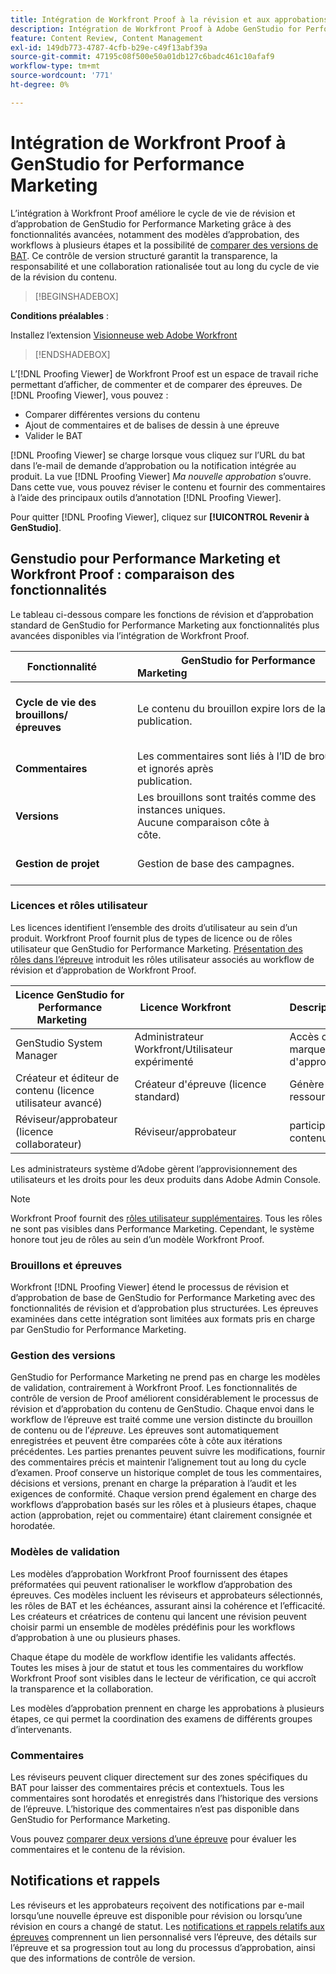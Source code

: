 ```yaml
---
title: Intégration de Workfront Proof à la révision et aux approbations
description: Intégration de Workfront Proof à Adobe GenStudio for Performance Marketing.
feature: Content Review, Content Management
exl-id: 149db773-4787-4cfb-b29e-c49f13abf39a
source-git-commit: 47195c08f500e50a01db127c6badc461c10afaf9
workflow-type: tm+mt
source-wordcount: '771'
ht-degree: 0%

---
```


# Intégration de Workfront Proof à GenStudio for Performance Marketing

L’intégration à Workfront Proof améliore le cycle de vie de révision et d’approbation de GenStudio for Performance Marketing grâce à des fonctionnalités avancées, notamment des modèles d’approbation, des workflows à plusieurs étapes et la possibilité de [comparer des versions de BAT](https://experienceleague.adobe.com/fr/docs/workfront/using/workfront-proof/work-with-proofs-in-wf-proof/review-proofs-web-proofing-viewer/compare-proofs). Ce contrôle de version structuré garantit la transparence, la responsabilité et une collaboration rationalisée tout au long du cycle de vie de la révision du contenu.

>[!BEGINSHADEBOX]

**Conditions préalables** :

Installez l’extension [Visionneuse web Adobe Workfront](https://experienceleague.adobe.com/fr/docs/workfront/using/review-and-approve-work/proofing/review-proofs-in-workfront/review-a-proof/review-proof-in-web-viewer-extension)

>[!ENDSHADEBOX]

L’[!DNL Proofing Viewer] de Workfront Proof est un espace de travail riche permettant d’afficher, de commenter et de comparer des épreuves. De [!DNL Proofing Viewer], vous pouvez :

* Comparer différentes versions du contenu
* Ajout de commentaires et de balises de dessin à une épreuve
* Valider le BAT

[!DNL Proofing Viewer] se charge lorsque vous cliquez sur l’URL du bat dans l’e-mail de demande d’approbation ou la notification intégrée au produit. La vue [!DNL Proofing Viewer] _Ma nouvelle approbation_ s’ouvre. Dans cette vue, vous pouvez réviser le contenu et fournir des commentaires à l’aide des principaux outils d’annotation [!DNL Proofing Viewer].

Pour quitter [!DNL Proofing Viewer], cliquez sur **[!UICONTROL Revenir à GenStudio]**.

## Genstudio pour Performance Marketing et Workfront Proof : comparaison des fonctionnalités

Le tableau ci-dessous compare les fonctions de révision et d’approbation standard de GenStudio for Performance Marketing aux fonctionnalités plus avancées disponibles via l’intégration de Workfront Proof.

| Fonctionnalité        | GenStudio for Performance Marketing                                                                 | Workfront Proof                                                                 |
|-------------------------------|------------------------------------------------------------------------------------------------------|----------------------------------------------------------------------------------|
| **Cycle de vie des brouillons/épreuves**        | Le contenu du brouillon expire lors de la publication. | Chaînes d’approbation à plusieurs étapes basées sur les rôles avec journaux persistants et horodatés.<br> Toutes les versions sont conservées indéfiniment. |
| **Commentaires**                | Les commentaires sont liés à l’ID de brouillon et ignorés après publication.                                           | Les commentaires et annotations persistants sont conservés à des fins d’audit et de conformité.     |
| **Versions**           | Les brouillons sont traités comme des instances uniques.<br>Aucune comparaison côte à côte.                                      | Contrôle de version complet avec des outils de comparaison côte à côte et de recouvrement.        |
| **Gestion de projet** | Gestion de base des campagnes. | Gestion complète du cycle de vie des campagnes, avec personnalisation, modèles, rapports et audits détaillés. |

### Licences et rôles utilisateur

Les licences identifient l’ensemble des droits d’utilisateur au sein d’un produit. Workfront Proof fournit plus de types de licence ou de rôles utilisateur que GenStudio for Performance Marketing. [Présentation des rôles dans l’épreuve](https://experienceleague.adobe.com/fr/docs/workfront/using/review-and-approve-work/proofing/proofing-overview/proof-roles) introduit les rôles utilisateur associés au workflow de révision et d’approbation de Workfront Proof.

| Licence GenStudio for Performance Marketing       | Licence Workfront                 | Description                                                                                                                                                      |
|---------------------------------------------------|-----------------------------------|------------------------------------------------------------------------------------------------------------------------------------------------------------------|
| GenStudio System Manager                          | Administrateur Workfront/Utilisateur expérimenté | Accès complet aux fonctionnalités GenStudio Performance Marketing telles que la gestion des marques, des rôles et des produits. Gère les workflows et les paramètres. Crée des modèles d&#39;approbation. |
| Créateur et éditeur de contenu (licence utilisateur avancé)   | Créateur d&#39;épreuve (licence standard)  | Génère et envoie des brouillons de contenu. Dans la visionneuse de relecture, charge des ressources et lance des épreuves. Nécessite une licence Workfront Proof.                              |
| Réviseur/approbateur (licence collaborateur)        | Réviseur/approbateur                 | participe à des révisions en plusieurs étapes, ajoute des commentaires et approuve ou rejette le contenu ;                                                                             |

Les administrateurs système d’Adobe gèrent l’approvisionnement des utilisateurs et les droits pour les deux produits dans Adobe Admin Console.

>[!NOTE]
>
> Workfront Proof fournit des [rôles utilisateur supplémentaires](https://experienceleague.adobe.com/fr/docs/workfront/using/review-and-approve-work/proofing/proofing-overview/proof-roles). Tous les rôles ne sont pas visibles dans Performance Marketing. Cependant, le système honore tout jeu de rôles au sein d’un modèle Workfront Proof.

### Brouillons et épreuves

Workfront [!DNL Proofing Viewer] étend le processus de révision et d’approbation de base de GenStudio for Performance Marketing avec des fonctionnalités de révision et d’approbation plus structurées. Les épreuves examinées dans cette intégration sont limitées aux formats pris en charge par GenStudio for Performance Marketing.

### Gestion des versions

GenStudio for Performance Marketing ne prend pas en charge les modèles de validation, contrairement à Workfront Proof. Les fonctionnalités de contrôle de version de Proof améliorent considérablement le processus de révision et d’approbation du contenu de GenStudio. Chaque envoi dans le workflow de l’épreuve est traité comme une version distincte du brouillon de contenu ou de l’_épreuve_. Les épreuves sont automatiquement enregistrées et peuvent être comparées côte à côte aux itérations précédentes. Les parties prenantes peuvent suivre les modifications, fournir des commentaires précis et maintenir l’alignement tout au long du cycle d’examen. Proof conserve un historique complet de tous les commentaires, décisions et versions, prenant en charge la préparation à l’audit et les exigences de conformité. Chaque version prend également en charge des workflows d’approbation basés sur les rôles et à plusieurs étapes, chaque action (approbation, rejet ou commentaire) étant clairement consignée et horodatée.

### Modèles de validation

Les modèles d’approbation Workfront Proof fournissent des étapes préformatées qui peuvent rationaliser le workflow d’approbation des épreuves. Ces modèles incluent les réviseurs et approbateurs sélectionnés, les rôles de BAT et les échéances, assurant ainsi la cohérence et l’efficacité. Les créateurs et créatrices de contenu qui lancent une révision peuvent choisir parmi un ensemble de modèles prédéfinis pour les workflows d’approbation à une ou plusieurs phases.

Chaque étape du modèle de workflow identifie les validants affectés. Toutes les mises à jour de statut et tous les commentaires du workflow Workfront Proof sont visibles dans le lecteur de vérification, ce qui accroît la transparence et la collaboration.

Les modèles d’approbation prennent en charge les approbations à plusieurs étapes, ce qui permet la coordination des examens de différents groupes d’intervenants.

### Commentaires

Les réviseurs peuvent cliquer directement sur des zones spécifiques du BAT pour laisser des commentaires précis et contextuels. Tous les commentaires sont horodatés et enregistrés dans l’historique des versions de l’épreuve. L’historique des commentaires n’est pas disponible dans GenStudio for Performance Marketing.

Vous pouvez [comparer deux versions d’une épreuve](https://experienceleague.adobe.com/fr/docs/workfront/using/workfront-proof/work-with-proofs-in-wf-proof/review-proofs-web-proofing-viewer/compare-proofs) pour évaluer les commentaires et le contenu de la révision.

## Notifications et rappels

Les réviseurs et les approbateurs reçoivent des notifications par e-mail lorsqu’une nouvelle épreuve est disponible pour révision ou lorsqu’une révision en cours a changé de statut.
Les [notifications et rappels relatifs aux épreuves](https://experienceleague.adobe.com/fr/docs/workfront/using/workfront-proof/proof-notifications-and-reminders/proof-notifications-and-reminders/proof-notifications-and-reminders) comprennent un lien personnalisé vers l’épreuve, des détails sur l’épreuve et sa progression tout au long du processus d’approbation, ainsi que des informations de contrôle de version.
